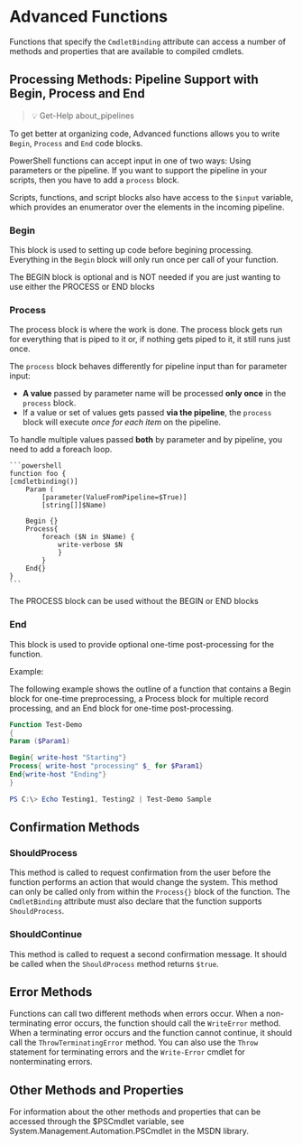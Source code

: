 # Advanced Functions

Functions that specify the `CmdletBinding` attribute can access a number of methods and properties that are available to compiled cmdlets.

## Processing Methods: Pipeline Support with Begin, Process and End

>💡 Get-Help about_pipelines

To get better at organizing code, Advanced functions allows you to write `Begin`, `Process` and `End` code blocks.

PowerShell functions can accept input in one of two ways: Using parameters or the pipeline. If you want to support the pipeline in your scripts, then you have to add a `process` block.

Scripts, functions, and script blocks also have access to the `$input` variable, which provides an enumerator over the elements in the incoming pipeline.

### Begin

This block is used to setting up code before begining processing.
Everything in the `Begin` block will only run once per call of your function.

The BEGIN block is optional and is NOT needed if you are just wanting to use either the PROCESS or END blocks

### Process

The process block is where the work is done. The process block gets run for everything that is piped to it or, if nothing gets piped to it, it still runs just once.

The `process` block behaves differently for pipeline input than for parameter input:

- **A value** passed by parameter name will be processed **only once** in the `process` block.
- If a value or set of values gets passed **via the pipeline**, the `process` block will execute *once for each item* on the pipeline.

To handle multiple values passed **both** by parameter and by pipeline, you need to add a foreach loop.

    ```powershell
    function foo {
    [cmdletbinding()]
        Param (
            [parameter(ValueFromPipeline=$True)]
            [string[]]$Name)

        Begin {}
        Process{
            foreach ($N in $Name) {
                write-verbose $N
                }
            }
        End{}
    }
    ```

The PROCESS block can be used without the BEGIN or END blocks

### End

This block is used to provide optional one-time post-processing for the function.

Example:

The following example shows the outline of a function that contains a Begin block for one-time preprocessing, a Process block for multiple record processing, and an End block for one-time post-processing.

```powershell
Function Test-Demo
{
Param ($Param1)

Begin{ write-host "Starting"}
Process{ write-host "processing" $_ for $Param1}
End{write-host "Ending"}
}

PS C:\> Echo Testing1, Testing2 | Test-Demo Sample
```

## Confirmation Methods

### ShouldProcess

This method is called to request confirmation from the user before the function performs an action that would change the system.
This method can only be called only from within the `Process{}` block of the function. The `CmdletBinding` attribute must also declare that the function supports `ShouldProcess`.

### ShouldContinue

This method is called to request a second confirmation message. It should be called when the `ShouldProcess` method returns `$true`.

## Error Methods

Functions can call two different methods when errors occur. When a non-terminating error occurs, the function should call the `WriteError` method.
When a terminating error occurs and the function cannot continue, it should call the `ThrowTerminatingError` method. You can also use the `Throw` statement for terminating errors and the `Write-Error` cmdlet for nonterminating errors.

## Other Methods and Properties

For information about the other methods and properties that can be accessed through the $PSCmdlet variable, see System.Management.Automation.PSCmdlet in the MSDN library.